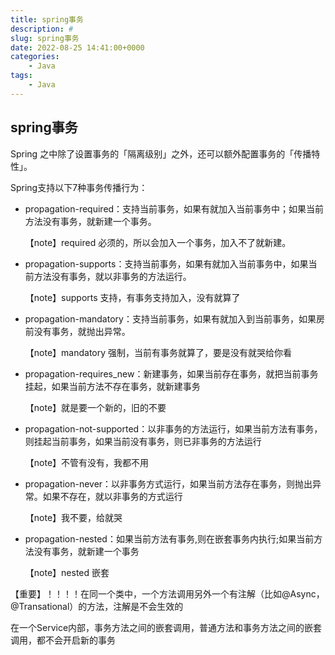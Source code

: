 ```yaml
---
title: spring事务
description: #
slug: spring事务
date: 2022-08-25 14:41:00+0000
categories:
    - Java
tags:
    - Java
---
```


## spring事务

Spring 之中除了设置事务的「隔离级别」之外，还可以额外配置事务的「传播特性」。

Spring支持以下7种事务传播行为：

- propagation-required：支持当前事务，如果有就加入当前事务中；如果当前方法没有事务，就新建一个事务。

  【note】required 必须的，所以会加入一个事务，加入不了就新建。

- propagation-supports：支持当前事务，如果有就加入当前事务中，如果当前方法没有事务，就以非事务的方法运行。

  【note】supports 支持，有事务支持加入，没有就算了

- propagation-mandatory：支持当前事务，如果有就加入到当前事务，如果房前没有事务，就抛出异常。

  【note】mandatory 强制，当前有事务就算了，要是没有就哭给你看

- propagation-requires_new：新建事务，如果当前存在事务，就把当前事务挂起，如果当前方法不存在事务，就新建事务

  【note】就是要一个新的，旧的不要

- propagation-not-supported：以非事务的方法运行，如果当前方法有事务，则挂起当前事务，如果当前没有事务，则已非事务的方法运行

  【note】不管有没有，我都不用

- propagation-never：以非事务方式运行，如果当前方法存在事务，则抛出异常。如果不存在，就以非事务的方式运行

  【note】我不要，给就哭

- propagation-nested：如果当前方法有事务,则在嵌套事务内执行;如果当前方法没有事务，就新建一个事务

  【note】nested 嵌套

【重要】！！！！在同一个类中，一个方法调用另外一个有注解（比如@Async，@Transational）的方法，注解是不会生效的

在一个Service内部，事务方法之间的嵌套调用，普通方法和事务方法之间的嵌套调用，都不会开启新的事务

